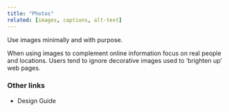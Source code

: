 ```yaml
---
title: "Photos"
related: [images, captions, alt-text]
---
```


Use images minimally and with purpose.

When using images to complement online information focus on real people and locations. Users tend to ignore decorative images used to ‘brighten up’ web pages.

### Other links

- Design Guide
